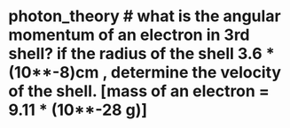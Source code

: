 # photon_theory # what is the angular momentum of an electron in 3rd shell? if the radius of the shell 3.6 * (10**-8)cm , determine the velocity of the shell. [mass of an electron = 9.11 * (10**-28 g)]
